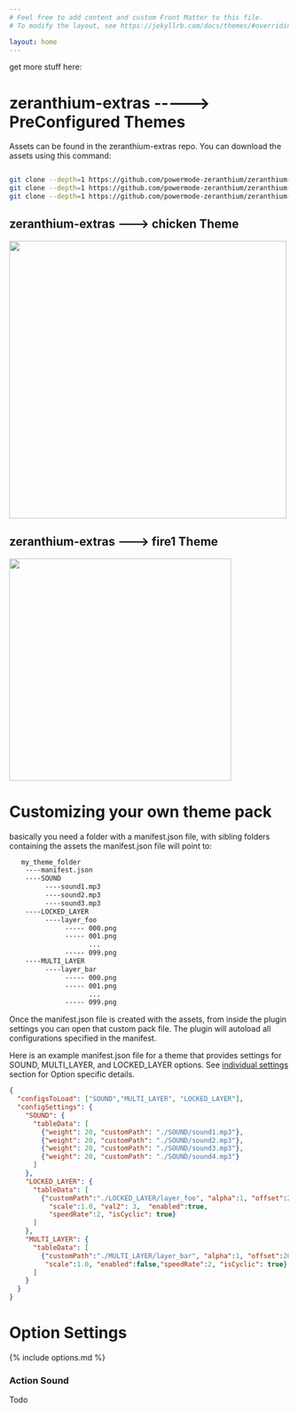 ```yaml
---
# Feel free to add content and custom Front Matter to this file.
# To modify the layout, see https://jekyllrb.com/docs/themes/#overriding-theme-defaults

layout: home
---
```



get more stuff here:
<h1> zeranthium-extras -----> PreConfigured Themes </h1>

Assets can be found in the zeranthium-extras repo.
You can download the assets using this command:
```bash

git clone --depth=1 https://github.com/powermode-zeranthium/zeranthium-extras-vol1
git clone --depth=1 https://github.com/powermode-zeranthium/zeranthium-extras-vol2
git clone --depth=1 https://github.com/powermode-zeranthium/zeranthium-extras-vol3

```


<h2> zeranthium-extras ---> chicken Theme </h2>
<img width="500" src="https://user-images.githubusercontent.com/296551/67953118-e6737980-fbc4-11e9-8bd8-57e9349a5500.png">

<h2> zeranthium-extras ---> fire1 Theme </h2>
<img width="400" src="https://user-images.githubusercontent.com/296551/67990855-8c4ad680-fc0d-11e9-9ac1-66bcc0f959c9.png">




<h1> Customizing your own theme pack</h1>
basically you need a folder with a manifest.json file,
with sibling folders containing the assets the manifest.json file will point to:

```bash
   my_theme_folder
    ----manifest.json
    ----SOUND
         ----sound1.mp3
         ----sound2.mp3
         ----sound3.mp3
    ----LOCKED_LAYER
         ----layer_foo
              ----- 000.png
              ----- 001.png
                    ...
              ----- 099.png
    ----MULTI_LAYER
         ----layer_bar
              ----- 000.png
              ----- 001.png
                    ...
              ----- 099.png

```

Once the manifest.json file is created with the assets, from inside the plugin settings you can open
that custom pack file. The plugin will autoload all configurations specified in the manifest.

Here is an example manifest.json file for a theme
that provides settings for SOUND, MULTI_LAYER, and LOCKED_LAYER options.
See <a href="#settings"> individual settings </a> section for Option specific details.

```json
{
  "configsToLoad": ["SOUND","MULTI_LAYER", "LOCKED_LAYER"],
  "configSettings": {
    "SOUND": {
      "tableData": [
        {"weight": 20, "customPath": "./SOUND/sound1.mp3"},
        {"weight": 20, "customPath": "./SOUND/sound2.mp3"},
        {"weight": 20, "customPath": "./SOUND/sound3.mp3"},
        {"weight": 20, "customPath": "./SOUND/sound4.mp3"}
      ]
    },
    "LOCKED_LAYER": {
      "tableData": [
        {"customPath":"./LOCKED_LAYER/layer_foo", "alpha":1, "offset":20,
          "scale":1.0, "val2": 3,  "enabled":true,
          "speedRate":2, "isCyclic": true}
      ]
    },
    "MULTI_LAYER": {
      "tableData": [
        {"customPath":"./MULTI_LAYER/layer_bar", "alpha":1, "offset":20,
         "scale":1.0, "enabled":false,"speedRate":2, "isCyclic": true}
      ]
    }
  }
}
```



<h1 id="settings"> Option Settings</h1>


{% include options.md %}

<h3> Action Sound </h3>
Todo
